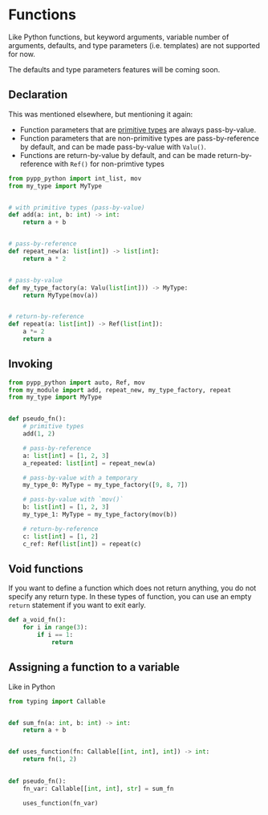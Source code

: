 # Functions

Like Python functions, but keyword arguments, variable number of arguments, defaults, and type parameters (i.e. templates) are not supported for now.

The defaults and type parameters features will be coming soon.

## Declaration

This was mentioned elsewhere, but mentioning it again:
- Function parameters that are [primitive types](types/primitive_types.md) are always pass-by-value. 
- Function parameters that are non-primitive types are pass-by-reference by default, and can be made pass-by-value with `Valu()`.
- Functions are return-by-value by default, and can be made return-by-reference with `Ref()` for non-primtive types

```python
from pypp_python import int_list, mov
from my_type import MyType


# with primitive types (pass-by-value)
def add(a: int, b: int) -> int:
    return a + b


# pass-by-reference
def repeat_new(a: list[int]) -> list[int]:
    return a * 2


# pass-by-value
def my_type_factory(a: Valu(list[int])) -> MyType:
    return MyType(mov(a))


# return-by-reference
def repeat(a: list[int]) -> Ref(list[int]):
    a *= 2
    return a

```

## Invoking

```python
from pypp_python import auto, Ref, mov
from my_module import add, repeat_new, my_type_factory, repeat
from my_type import MyType


def pseudo_fn():
    # primitive types
    add(1, 2)

    # pass-by-reference
    a: list[int] = [1, 2, 3]
    a_repeated: list[int] = repeat_new(a)

    # pass-by-value with a temporary
    my_type_0: MyType = my_type_factory([9, 8, 7])

    # pass-by-value with `mov()`
    b: list[int] = [1, 2, 3]
    my_type_1: MyType = my_type_factory(mov(b))

    # return-by-reference
    c: list[int] = [1, 2]
    c_ref: Ref(list[int]) = repeat(c)
```

## Void functions

If you want to define a function which does not return anything, you do not specify any return type. In these types of function, you can use an empty `return` statement if you want to exit early.

```python
def a_void_fn():
    for i in range(3):
        if i == 1:
            return
```

## Assigning a function to a variable

Like in Python

```python
from typing import Callable


def sum_fn(a: int, b: int) -> int:
    return a + b


def uses_function(fn: Callable[[int, int], int]) -> int:
    return fn(1, 2)
    

def pseudo_fn():
    fn_var: Callable[[int, int], str] = sum_fn

    uses_function(fn_var)

```